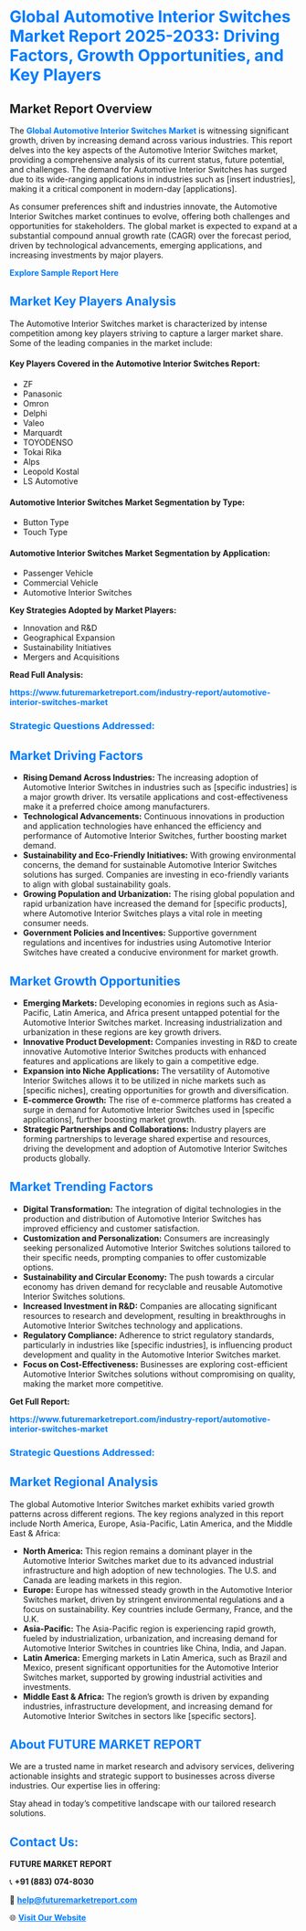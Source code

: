 <h1 style="color: #007BFF;">Global Automotive Interior Switches Market Report 2025-2033: Driving Factors, Growth Opportunities, and Key Players</h1>

<section id="overview">
<h2>Market Report Overview</h2>
<p>The <a href="https://www.futuremarketreport.com/industry-report/automotive-interior-switches-market" style="color: #007BFF; text-decoration: none;"><strong>Global Automotive Interior Switches Market</strong></a> is witnessing significant growth, driven by increasing demand across various industries. This report delves into the key aspects of the Automotive Interior Switches market, providing a comprehensive analysis of its current status, future potential, and challenges. The demand for Automotive Interior Switches has surged due to its wide-ranging applications in industries such as [insert industries], making it a critical component in modern-day [applications].</p>
<p>As consumer preferences shift and industries innovate, the Automotive Interior Switches market continues to evolve, offering both challenges and opportunities for stakeholders. The global market is expected to expand at a substantial compound annual growth rate (CAGR) over the forecast period, driven by technological advancements, emerging applications, and increasing investments by major players.</p>
</section>

<section id="overview">
<p><a href="https://www.futuremarketreport.com/request-sample/reportId=126065" style="color: #007BFF; text-decoration: none;"><strong>Explore Sample Report Here</strong></a></p>
</section>

<section id="key-players">
<h2 style="color: #007BFF;">Market Key Players Analysis</h2>
<p>The Automotive Interior Switches market is characterized by intense competition among key players striving to capture a larger market share. Some of the leading companies in the market include:</p>
<h4>Key Players Covered in the Automotive Interior Switches Report:</h4>
<ul><li>ZF</li><li>Panasonic</li><li>Omron</li><li>Delphi</li><li>Valeo</li><li>Marquardt</li><li>TOYODENSO</li><li>Tokai Rika</li><li>Alps</li><li>Leopold Kostal</li><li>LS Automotive</li></ul>
<h4>Automotive Interior Switches Market Segmentation by Type:</h4>
<ul><li>Button Type</li><li>Touch Type</li></ul>

<h4>Automotive Interior Switches Market Segmentation by Application:</h4>
<ul><li>Passenger Vehicle</li><li>Commercial Vehicle</li><li>Automotive Interior Switches</li></ul>
<p><strong>Key Strategies Adopted by Market Players:</strong></p>
<ul>
<li>Innovation and R&D</li>
<li>Geographical Expansion</li>
<li>Sustainability Initiatives</li>
<li>Mergers and Acquisitions</li>
</ul>
</section>

<section>
<p><strong>Read Full Analysis: </strong></p><a href="https://www.futuremarketreport.com/industry-report/automotive-interior-switches-market" style="color: #007BFF; text-decoration: none;"><strong>https://www.futuremarketreport.com/industry-report/automotive-interior-switches-market</strong></a>
<h3 style="color: #007BFF;">Strategic Questions Addressed:</h3>
</section>

<section id="driving-factors">
<h2 style="color: #007BFF;">Market Driving Factors</h2>
<ul>
<li><strong>Rising Demand Across Industries:</strong> The increasing adoption of Automotive Interior Switches in industries such as [specific industries] is a major growth driver. Its versatile applications and cost-effectiveness make it a preferred choice among manufacturers.</li>
<li><strong>Technological Advancements:</strong> Continuous innovations in production and application technologies have enhanced the efficiency and performance of Automotive Interior Switches, further boosting market demand.</li>
<li><strong>Sustainability and Eco-Friendly Initiatives:</strong> With growing environmental concerns, the demand for sustainable Automotive Interior Switches solutions has surged. Companies are investing in eco-friendly variants to align with global sustainability goals.</li>
<li><strong>Growing Population and Urbanization:</strong> The rising global population and rapid urbanization have increased the demand for [specific products], where Automotive Interior Switches plays a vital role in meeting consumer needs.</li>
<li><strong>Government Policies and Incentives:</strong> Supportive government regulations and incentives for industries using Automotive Interior Switches have created a conducive environment for market growth.</li>
</ul>
</section>

<section id="growth-opportunities">
<h2 style="color: #007BFF;">Market Growth Opportunities</h2>
<ul>
<li><strong>Emerging Markets:</strong> Developing economies in regions such as Asia-Pacific, Latin America, and Africa present untapped potential for the Automotive Interior Switches market. Increasing industrialization and urbanization in these regions are key growth drivers.</li>
<li><strong>Innovative Product Development:</strong> Companies investing in R&D to create innovative Automotive Interior Switches products with enhanced features and applications are likely to gain a competitive edge.</li>
<li><strong>Expansion into Niche Applications:</strong> The versatility of Automotive Interior Switches allows it to be utilized in niche markets such as [specific niches], creating opportunities for growth and diversification.</li>
<li><strong>E-commerce Growth:</strong> The rise of e-commerce platforms has created a surge in demand for Automotive Interior Switches used in [specific applications], further boosting market growth.</li>
<li><strong>Strategic Partnerships and Collaborations:</strong> Industry players are forming partnerships to leverage shared expertise and resources, driving the development and adoption of Automotive Interior Switches products globally.</li>
</ul>
</section>

<section id="trending-factors">
<h2 style="color: #007BFF;">Market Trending Factors</h2>
<ul>
<li><strong>Digital Transformation:</strong> The integration of digital technologies in the production and distribution of Automotive Interior Switches has improved efficiency and customer satisfaction.</li>
<li><strong>Customization and Personalization:</strong> Consumers are increasingly seeking personalized Automotive Interior Switches solutions tailored to their specific needs, prompting companies to offer customizable options.</li>
<li><strong>Sustainability and Circular Economy:</strong> The push towards a circular economy has driven demand for recyclable and reusable Automotive Interior Switches solutions.</li>
<li><strong>Increased Investment in R&D:</strong> Companies are allocating significant resources to research and development, resulting in breakthroughs in Automotive Interior Switches technology and applications.</li>
<li><strong>Regulatory Compliance:</strong> Adherence to strict regulatory standards, particularly in industries like [specific industries], is influencing product development and quality in the Automotive Interior Switches market.</li>
<li><strong>Focus on Cost-Effectiveness:</strong> Businesses are exploring cost-efficient Automotive Interior Switches solutions without compromising on quality, making the market more competitive.</li>
</ul>
</section>

<section>
<p><strong>Get Full Report: </strong></p><a href="https://www.futuremarketreport.com/industry-report/automotive-interior-switches-market" style="color: #007BFF; text-decoration: none;"><strong>https://www.futuremarketreport.com/industry-report/automotive-interior-switches-market</strong></a>
<h3 style="color: #007BFF;">Strategic Questions Addressed:</h3>
</section>


<section id="regional-analysis">
<h2 style="color: #007BFF;">Market Regional Analysis</h2>
<p>The global Automotive Interior Switches market exhibits varied growth patterns across different regions. The key regions analyzed in this report include North America, Europe, Asia-Pacific, Latin America, and the Middle East & Africa:</p>
<ul>
<li><strong>North America:</strong> This region remains a dominant player in the Automotive Interior Switches market due to its advanced industrial infrastructure and high adoption of new technologies. The U.S. and Canada are leading markets in this region.</li>
<li><strong>Europe:</strong> Europe has witnessed steady growth in the Automotive Interior Switches market, driven by stringent environmental regulations and a focus on sustainability. Key countries include Germany, France, and the U.K.</li>
<li><strong>Asia-Pacific:</strong> The Asia-Pacific region is experiencing rapid growth, fueled by industrialization, urbanization, and increasing demand for Automotive Interior Switches in countries like China, India, and Japan.</li>
<li><strong>Latin America:</strong> Emerging markets in Latin America, such as Brazil and Mexico, present significant opportunities for the Automotive Interior Switches market, supported by growing industrial activities and investments.</li>
<li><strong>Middle East & Africa:</strong> The region’s growth is driven by expanding industries, infrastructure development, and increasing demand for Automotive Interior Switches in sectors like [specific sectors].</li>
</ul>
</section>

<footer>
<h2 style="color: #007BFF;">About FUTURE MARKET REPORT</h2>
<p>We are a trusted name in market research and advisory services, delivering actionable insights and strategic support to businesses across diverse industries. Our expertise lies in offering:</p>

<p>Stay ahead in today’s competitive landscape with our tailored research solutions.</p>

<h2 style="color: #007BFF;">Contact Us:</h2>
<p><strong>FUTURE MARKET REPORT</strong></p>
<p>📞 <strong>+91 (883) 074-8030</strong></p>
<p>📧 <strong><a href="mailto:help@futuremarketreport.com" style="color: #007BFF;">help@futuremarketreport.com</a></strong></p>
<p>🌐 <strong><a href="https://www.futuremarketreport.com/" style="color: #007BFF;">Visit Our Website</a></strong></p>
</footer>